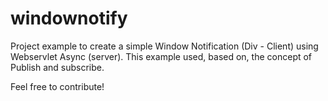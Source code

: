 # windownotify

Project example to create a simple Window Notification (Div - Client) using Webservlet Async (server). 
This example used, based on, the concept of Publish and subscribe.

Feel free to contribute! 
